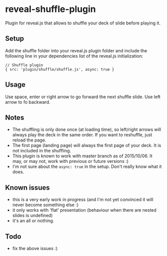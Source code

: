 # reveal-shuffle-plugin

Plugin for reveal.js that allows to shuffle your deck of slide before playing it.


## Setup

Add the shuffle folder into your reveal.js plugin folder and include the following line in your dependencies list of the reveal.js initialization:

```
// Shuffle plugin
{ src: 'plugin/shuffle/shuffle.js', async: true }
```

## Usage
Use space, enter or right arrow to go forward the next shuffle slide. Use left arrow to fo backward.


## Notes

* The shuffling is only done once (at loading time), so left/right arrows will always play the deck in the same order.
If you want to reshuffle, just reload the page.
* The first page (landing page) will always the first page of your deck. It is not included in the shuffling.
* This plugin is known to work with master branch as of 2015/10/06. It may, or may not, work with previous or future versions :)
* I'm not sure about the `async: true` in the setup. Don't really know what it does.

## Known issues

* this is a very early work in progress (and I'm not yet convinced it will never become something else :)
* it only works with 'flat' presentation (behaviour when there are nested slides is undefined)
* it's an all or nothing.

## Todo

* fix the above issues :)
